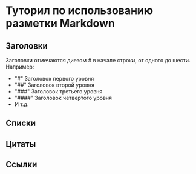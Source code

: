 # Туторил по использованию разметки Markdown
## Заголовки
Заголовки отмечаются диезом # в начале строки, от одного до шести. Например:

* "#" Заголовок первого уровня
* "##" Заголовок второй уровня
* "###" Заголовок третьего уровня
* "####" Заголовок четвертого уровня
* И т.д.

## Списки

## Цитаты

## Ссылки